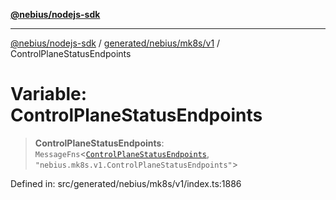 [**@nebius/nodejs-sdk**](../../../../../README.md)

***

[@nebius/nodejs-sdk](../../../../../README.md) / [generated/nebius/mk8s/v1](../README.md) / ControlPlaneStatusEndpoints

# Variable: ControlPlaneStatusEndpoints

> **ControlPlaneStatusEndpoints**: `MessageFns`\<[`ControlPlaneStatusEndpoints`](../interfaces/ControlPlaneStatusEndpoints.md), `"nebius.mk8s.v1.ControlPlaneStatusEndpoints"`\>

Defined in: src/generated/nebius/mk8s/v1/index.ts:1886
